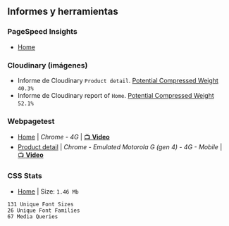 ## Informes y herramientas
### PageSpeed Insights
- [Home](https://developers.google.com/speed/pagespeed/insights/?url=https%3A%2F%2Fwww.mediamarkt.es)

### Cloudinary (imágenes)
- Informe de Cloudinary `Product detail`. [Potential Compressed Weight](https://webspeedtest.cloudinary.com/results/181215_AE_b0523a71f4f59676465f4420312bb491) `40.3%`
- Informe de Cloudinary report of `Home`. [Potential Compressed Weight](https://webspeedtest.cloudinary.com/results/181215_XY_a5f9c96e136757a81118a0dc5e834acc) `52.1%`

### Webpagetest
- [Home](https://www.webpagetest.org/result/181215_TR_577ac40f47576d36c4f3370ac783db7d/) | _Chrome - 4G_ | [📺 **Video**](https://www.webpagetest.org/video/view.php?id=181215_TR_577ac40f47576d36c4f3370ac783db7d.1.0)
- [Product detail](https://www.webpagetest.org/result/181215_3A_26ff76e33767c42eac4496483f2480dc/) | _Chrome - Emulated Motorola G (gen 4) - 4G - Mobile_ | [📺 **Video**](https://www.webpagetest.org/video/view.php?id=181215_3A_26ff76e33767c42eac4496483f2480dc.1.0)

### CSS Stats
- [Home](https://cssstats.com/stats?url=https%3A%2F%2Fwww.mediamarkt.es&ua=Browser%20Default) | Size: `1.46 Mb`

```
131 Unique Font Sizes
26 Unique Font Families
67 Media Queries
```
